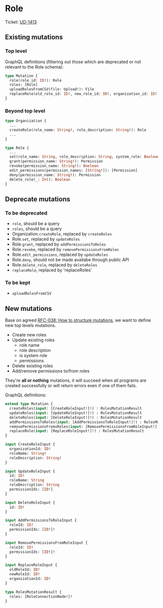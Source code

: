 # Role

Ticket: [UD-1413](https://calmisland.atlassian.net/browse/UD-1413)

## Existing mutations

### Top level

GraphQL definitions (filtering out those which are deprecated or not relevant to the Role schema):

```graphql
type Mutation {
  role(role_id: ID!): Role
  roles: [Role]
  uploadRolesFromCSV(file: Upload!): File
  replaceRole(old_role_id: ID!, new_role_id: ID!, organization_id: ID!): Role
}
```

### Beyond top level

```graphql
type Organization {
  ...
  createRole(role_name: String!, role_description: String!): Role
  ...
}

type Role {
  ...
  set(role_name: String, role_description: String, system_role: Boolean): Role
  grant(permission_name: String!): Permission
  revoke(permission_name: String!): Boolean
  edit_permissions(permission_names: [String!]): [Permission]
  deny(permission_name: String!): Permission
  delete_role(_: Int): Boolean
}
```

## Deprecate mutations

### To be deprecated

- `role`, should be a query
- `roles`, should be a query
- Organization.`createRole`, replaced by `createRoles`
- Role.`set`, replaced by `updateRoles`
- Role.`grant`, replaced by `addPermissionsToRoles`
- Role.`revoke`, replaced by `removePermissionsFromRoles`
- Role.`edit_permissions`, replaced by `updateRoles`
- Role.`deny`, should not be made availabe through public API
- Role.`delete_role`, replaced by `deleteRoles`
- `replaceRole`, replaced by 'replaceRoles'

### To be kept

- `uploadRolesFromCSV`

## New mutations

Base on agreed [RFC-038: How to structure mutations](https://bitbucket.org/calmisland/kidsloop-user-service/src/master/documents/rfc/038-How-to-structure-mutations.md), we want to define new top levels mutations.

- Create new roles
- Update existing roles
  - role name
  - role description
  - is system role
  - permissions
- Delete existing roles
- Add/remove permissions to/from roles

They're **all or nothing** mutations, it will succeed when all programs are created successfully or will return errors even if one of them fails.

GraphQL definitions:

```graphql
extend type Mutation {
  createRoles(input: [CreateRoleInput!]!) : RolesMutationResult
  updateRoles(input: [UpdateRoleInput!]!) : RolesMutationResult
  deleteRoles(input: [DeleteRoleInput!]!) : RolesMutationResult
  addPermissionsToRoles(input: [AddPermissionsToRoleInput!]!) : RolesMutationResult
  removePermissionsFromsRoles(input: [RemovePermissionsFromRoleInput!]!) : RolesMutationResult
  replaceRole(input: [ReplaceRoleInput!]!) : RolesMutationResult
}

input CreateRoleInput {
  organizationId: ID!
  roleName: String!
  roleDescription: String!
}

input UpdateRoleInput {
  id: ID!
  roleName: String
  roleDescription: String
  permissionIds: [ID!]
}

input DeleteRoleInput {
  id: ID!
}

input AddPermissionsToRoleInput {
  roleId: ID!
  permissionIds: [ID!]!
}

input RemovePermissionsFromRoleInput {
  roleId: ID!
  permissionIds: [ID!]!
}

input ReplaceRoleInput {
  oldRoleId: ID!
  newRoleId: ID!
  organizationId: ID!
}

type RolesMutationResult {
  roles: [RoleConnectionNode!]!
}
```
